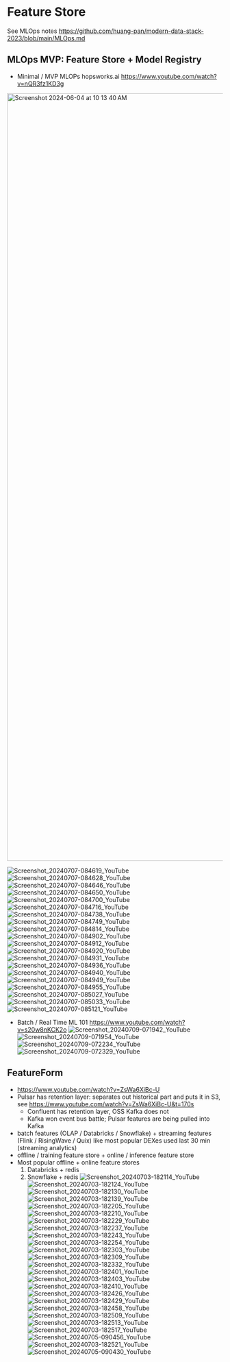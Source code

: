 # Feature Store

See MLOps notes https://github.com/huang-pan/modern-data-stack-2023/blob/main/MLOps.md

## MLOps MVP: Feature Store + Model Registry
- Minimal / MVP MLOPs hopsworks.ai https://www.youtube.com/watch?v=nQR3fz1KD3g
<img width="1792" alt="Screenshot 2024-06-04 at 10 13 40 AM" src="https://github.com/huang-pan/modern-data-stack-2023/assets/10567714/387b29b7-d7cf-445d-b118-52426d40fd6c">

![Screenshot_20240707-084619_YouTube](https://github.com/huang-pan/modern-data-stack-2023/assets/10567714/4e10bfd1-a979-49b5-8efa-f8d75f6829bb)
![Screenshot_20240707-084628_YouTube](https://github.com/huang-pan/modern-data-stack-2023/assets/10567714/03d18282-9047-4748-899a-00b227a67ad2)
![Screenshot_20240707-084646_YouTube](https://github.com/huang-pan/modern-data-stack-2023/assets/10567714/0f469c04-cea1-4095-8c9a-90cc0834a48d)
![Screenshot_20240707-084650_YouTube](https://github.com/huang-pan/modern-data-stack-2023/assets/10567714/a73816dd-8d23-4d2f-9e8d-c8ea0b870fc0)
![Screenshot_20240707-084700_YouTube](https://github.com/huang-pan/modern-data-stack-2023/assets/10567714/5a9b2dc4-4e86-4f22-b4df-e9be3efc2cc2)
![Screenshot_20240707-084716_YouTube](https://github.com/huang-pan/modern-data-stack-2023/assets/10567714/cfd541cf-96c3-47dd-ab41-4d191d230753)
![Screenshot_20240707-084738_YouTube](https://github.com/huang-pan/modern-data-stack-2023/assets/10567714/9bb1ba2c-318c-4095-8466-68dd1dc20aa8)
![Screenshot_20240707-084749_YouTube](https://github.com/huang-pan/modern-data-stack-2023/assets/10567714/83df0400-a9e2-4d1b-b658-febd6600e5a2)
![Screenshot_20240707-084814_YouTube](https://github.com/huang-pan/modern-data-stack-2023/assets/10567714/77894788-6689-44e2-af9f-5cbba51dc0ee)
![Screenshot_20240707-084902_YouTube](https://github.com/huang-pan/modern-data-stack-2023/assets/10567714/413141c2-d985-45c0-b738-87514712d192)
![Screenshot_20240707-084912_YouTube](https://github.com/huang-pan/modern-data-stack-2023/assets/10567714/cc9cd045-0e79-41e0-adc7-f3db6e2bdffd)
![Screenshot_20240707-084920_YouTube](https://github.com/huang-pan/modern-data-stack-2023/assets/10567714/47adfb54-7a41-4069-af38-18906d6ed891)
![Screenshot_20240707-084931_YouTube](https://github.com/huang-pan/modern-data-stack-2023/assets/10567714/2588cc5a-1536-4fa4-949e-0ff71ab87434)
![Screenshot_20240707-084936_YouTube](https://github.com/huang-pan/modern-data-stack-2023/assets/10567714/8bed6a9a-c817-4a0c-bca2-9b8abe41ba51)
![Screenshot_20240707-084940_YouTube](https://github.com/huang-pan/modern-data-stack-2023/assets/10567714/463b0af1-d5e9-45f3-afe1-e55c5316f36b)
![Screenshot_20240707-084949_YouTube](https://github.com/huang-pan/modern-data-stack-2023/assets/10567714/71c71ebe-1b4f-4dc7-938a-2df239733194)
![Screenshot_20240707-084955_YouTube](https://github.com/huang-pan/modern-data-stack-2023/assets/10567714/faacaeb3-28d4-4f93-83a0-db75e9f735a2)
![Screenshot_20240707-085027_YouTube](https://github.com/huang-pan/modern-data-stack-2023/assets/10567714/e16861b3-5af1-4559-9740-8b18ecf0c224)
![Screenshot_20240707-085033_YouTube](https://github.com/huang-pan/modern-data-stack-2023/assets/10567714/9d0a0546-bf83-46ef-8b97-7753a6d2da09)
![Screenshot_20240707-085121_YouTube](https://github.com/huang-pan/modern-data-stack-2023/assets/10567714/e5018d30-d844-4f11-b5a9-4a39e17aa66e)
- Batch / Real Time ML 101 https://www.youtube.com/watch?v=s20w8nKCK2o
![Screenshot_20240709-071942_YouTube](https://github.com/huang-pan/modern-data-stack-2023/assets/10567714/bdf8e60e-39e5-4b23-8746-a4754543db95)
![Screenshot_20240709-071954_YouTube](https://github.com/huang-pan/modern-data-stack-2023/assets/10567714/7f1ba75b-210a-402e-a116-5b216014bd95)
![Screenshot_20240709-072234_YouTube](https://github.com/huang-pan/modern-data-stack-2023/assets/10567714/b2bab92c-87ef-4e03-9e25-e480f942a664)
![Screenshot_20240709-072329_YouTube](https://github.com/huang-pan/modern-data-stack-2023/assets/10567714/787290b8-248c-4a9e-89b4-f40c9924e9bc)

## FeatureForm
- https://www.youtube.com/watch?v=ZsWa6XiBc-U
- Pulsar has retention layer: separates out historical part and puts it in S3, see https://www.youtube.com/watch?v=ZsWa6XiBc-U&t=170s
  - Confluent has retention layer, OSS Kafka does not
  - Kafka won event bus battle; Pulsar features are being pulled into Kafka
- batch features (OLAP / Databricks / Snowflake) + streaming features (Flink / RisingWave / Quix) like most popular DEXes used last 30 min (streaming analytics)
- offline / training feature store + online / inference feature store
- Most popular offline + online feature stores
  1. Databricks + redis
  2. Snowflake + redis
![Screenshot_20240703-182114_YouTube](https://github.com/huang-pan/modern-data-stack-2023/assets/10567714/401c639c-034f-4cc0-9085-6ec29fa1eb1a)
![Screenshot_20240703-182124_YouTube](https://github.com/huang-pan/modern-data-stack-2023/assets/10567714/cef513a3-36cc-460b-808d-3bf2d569083a)
![Screenshot_20240703-182130_YouTube](https://github.com/huang-pan/modern-data-stack-2023/assets/10567714/f1b04f1b-b176-46ce-ab71-9010c746c771)
![Screenshot_20240703-182139_YouTube](https://github.com/huang-pan/modern-data-stack-2023/assets/10567714/8a27c4a0-a63e-451d-936b-1b6be42fceac)
![Screenshot_20240703-182205_YouTube](https://github.com/huang-pan/modern-data-stack-2023/assets/10567714/de6850e9-3beb-4be1-a996-c35d0edca72a)
![Screenshot_20240703-182210_YouTube](https://github.com/huang-pan/modern-data-stack-2023/assets/10567714/5f5582de-61c7-4661-8823-0018240dbeda)
![Screenshot_20240703-182229_YouTube](https://github.com/huang-pan/modern-data-stack-2023/assets/10567714/b6a6bd33-478e-46f6-a5f1-339789817029)
![Screenshot_20240703-182237_YouTube](https://github.com/huang-pan/modern-data-stack-2023/assets/10567714/fca146ae-8e78-4a4d-bc80-4ef053126525)
![Screenshot_20240703-182243_YouTube](https://github.com/huang-pan/modern-data-stack-2023/assets/10567714/66cdc4f4-781e-435e-a328-a938e0db75ec)
![Screenshot_20240703-182254_YouTube](https://github.com/huang-pan/modern-data-stack-2023/assets/10567714/7a9acf89-94dc-4b3e-a0d3-f6f2b1d10a23)
![Screenshot_20240703-182303_YouTube](https://github.com/huang-pan/modern-data-stack-2023/assets/10567714/b527b1ab-5d39-4f9e-ad2f-e351c481b721)
![Screenshot_20240703-182309_YouTube](https://github.com/huang-pan/modern-data-stack-2023/assets/10567714/478fb190-bf81-46a2-8ccc-820fd40415f5)
![Screenshot_20240703-182332_YouTube](https://github.com/huang-pan/modern-data-stack-2023/assets/10567714/c8d2e88e-0776-4e3f-a88c-65c55df464f1)
![Screenshot_20240703-182401_YouTube](https://github.com/huang-pan/modern-data-stack-2023/assets/10567714/9271d6c2-2eb7-4360-a9e2-54ad6982e0bc)
![Screenshot_20240703-182403_YouTube](https://github.com/huang-pan/modern-data-stack-2023/assets/10567714/bd109228-ae75-4e6a-9b76-574670374511)
![Screenshot_20240703-182410_YouTube](https://github.com/huang-pan/modern-data-stack-2023/assets/10567714/731283c7-19c9-4496-bb3b-dc22c0c1447c)
![Screenshot_20240703-182426_YouTube](https://github.com/huang-pan/modern-data-stack-2023/assets/10567714/86144577-83ff-4f53-9e23-48bf1f6e4030)
![Screenshot_20240703-182429_YouTube](https://github.com/huang-pan/modern-data-stack-2023/assets/10567714/cd292f13-16c8-4439-837c-1c50f05214f4)
![Screenshot_20240703-182458_YouTube](https://github.com/huang-pan/modern-data-stack-2023/assets/10567714/8dca24e7-c156-464e-83aa-9944bf4d2777)
![Screenshot_20240703-182509_YouTube](https://github.com/huang-pan/modern-data-stack-2023/assets/10567714/148a3ee0-9297-485d-a264-33fccb9e45ea)
![Screenshot_20240703-182513_YouTube](https://github.com/huang-pan/modern-data-stack-2023/assets/10567714/a7685566-0a52-4684-991e-ec2a55597b48)
![Screenshot_20240703-182517_YouTube](https://github.com/huang-pan/modern-data-stack-2023/assets/10567714/afe71e93-104a-4cdb-927f-b5ad3bb7bdca)
![Screenshot_20240705-090456_YouTube](https://github.com/huang-pan/modern-data-stack-2023/assets/10567714/f38a89bd-b8ed-4e12-94ea-d0ebff66c7fb)
![Screenshot_20240703-182521_YouTube](https://github.com/huang-pan/modern-data-stack-2023/assets/10567714/6dd7e4a5-b143-48ce-8301-a6fdcbd3f6ed)
![Screenshot_20240705-090430_YouTube](https://github.com/huang-pan/modern-data-stack-2023/assets/10567714/6349a469-4e13-47d6-9677-b0b904a5d33d)
